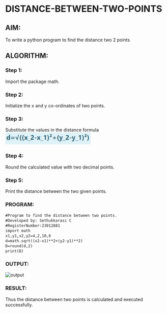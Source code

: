 # DISTANCE-BETWEEN-TWO-POINTS

## AIM:
To write a python program to find the distance two 2 points
## ALGORITHM:
### Step 1: 
Import the package math.
### Step 2: 
Initialize the x and y co-ordinates of two points.
### Step 3: 
Substitute the values in the distance formula  ![Alt text](formula.png)
### Step 4: 
Round the calculated value with two decimal points.
### Step 5: 
Print the distance between the two given points.
### PROGRAM:
 ```
 #Program to find the distance between two points.
#Developed by: Sethukkarasi C
#RegisterNumber:23012881
import math
x1,y1,x2,y2=4,2,10,6
d=math.sqrt((x2-x1)**2+(y2-y1)**2)
D=round(d,2)
print(D)
``` 


### OUTPUT:
![output](/DISTANCE-BETWEEN-TWO-POINTS/distanceoutput.png)

### RESULT:
Thus the distance between two points is calculated and executed successfully.